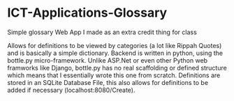 # ICT-Applications-Glossary
Simple glossary Web App I made as an extra credit thing for class

Allows for definitions to be viewed by categories (a lot like Rippah Quotes) and is basically a simple dictionary.
Backend is written in python, using the bottle.py micro-framework. 
Unlike ASP.Net or even other Python web framworks like Django, bottle.py has no real scaffolding or defined structure
which means that I essentially wrote this one from scratch. Definitions are stored in an SQLite Database File, this also
allows for definitions to be added if necessary (localhost:8080/Create).
